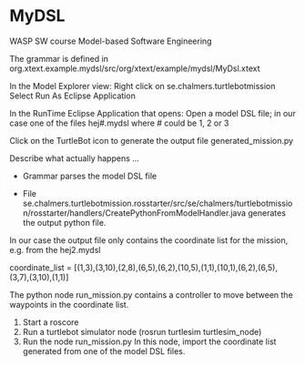 # MyDSL
WASP SW course Model-based Software Engineering

The grammar is defined in
org.xtext.example.mydsl/src/org/xtext/example/mydsl/MyDsl.xtext

In the Model Explorer view:
Right click on se.chalmers.turtlebotmission
Select Run As Eclipse Application

In the RunTime Eclipse Application that opens:
Open a model DSL file; in our case one of the files hej#.mydsl where # could be 1, 2 or 3

Click on the TurtleBot icon to generate the output file generated_mission.py

Describe what actually happens ...
- Grammar parses the model DSL file

- File se.chalmers.turtlebotmission.rosstarter/src/se/chalmers/turtlebotmission/rosstarter/handlers/CreatePythonFromModelHandler.java
generates the output python file.

In our case the output file only contains the coordinate list for the mission, e.g. from the hej2.mydsl

coordinate_list = [(1,3),(3,10),(2,8),(6,5),(6,2),(10,5),(1,1),(10,1),(6,2),(6,5),(3,7),(3,10),(1,1)] 


The python node run_mission.py contains a controller to move between the waypoints in the coordinate list.

1. Start a roscore
2. Run a turtlebot simulator node (rosrun turtlesim turtlesim_node)
3. Run the node run_mission.py
In this node, import the coordinate list generated from one of the model DSL files. 
